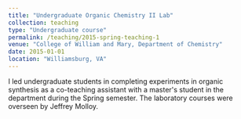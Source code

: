 ```yaml
---
title: "Undergraduate Organic Chemistry II Lab"
collection: teaching
type: "Undergraduate course"
permalink: /teaching/2015-spring-teaching-1
venue: "College of William and Mary, Department of Chemistry"
date: 2015-01-01
location: "Williamsburg, VA"
---
```


I led undergraduate students in completing experiments in organic synthesis as a co-teaching assistant with a master's student in the department during the Spring semester. The laboratory courses were overseen by Jeffrey Molloy.
